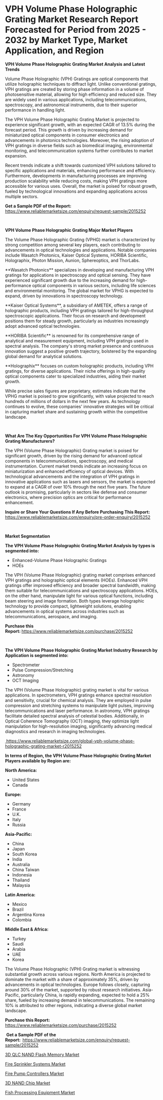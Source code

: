 <p><h1>VPH Volume Phase Holographic Grating Market Research Report Forecasted for Period from 2025 -  2032 by Market Type, Market Application, and Region</h1></p><p><strong>VPH Volume Phase Holographic Grating Market Analysis and Latest Trends</strong></p>
<p><p>Volume Phase Holographic (VPH) Gratings are optical components that utilize holographic techniques to diffract light. Unlike conventional gratings, VPH gratings are created by storing phase information in a volume of photosensitive material, allowing for high efficiency and reduced size. They are widely used in various applications, including telecommunications, spectroscopy, and astronomical instruments, due to their superior performance in handling light.</p><p>The VPH Volume Phase Holographic Grating Market is projected to experience significant growth, with an expected CAGR of 13.5% during the forecast period. This growth is driven by increasing demand for miniaturized optical components in consumer electronics and advancements in photonics technologies. Moreover, the rising adoption of VPH gratings in diverse fields such as biomedical imaging, environmental monitoring, and telecommunication systems further contributes to market expansion. </p><p>Recent trends indicate a shift towards customized VPH solutions tailored to specific applications and materials, enhancing performance and efficiency. Furthermore, developments in manufacturing processes are improving production scalability while reducing costs, making VPH gratings more accessible for various uses. Overall, the market is poised for robust growth, fueled by technological innovations and expanding applications across multiple sectors.</p></p>
<p><strong>Get a Sample PDF of the Report:&nbsp;</strong> <a href="https://www.reliablemarketsize.com/enquiry/request-sample/2015252?utm_campaign=2034&utm_medium=2&utm_source=Github&utm_content=ia&utm_term=29032025&utm_id=vph-volume-phase-holographic-grating">https://www.reliablemarketsize.com/enquiry/request-sample/2015252</a></p>
<p>&nbsp;</p>
<p><strong>VPH Volume Phase Holographic Grating Major Market Players</strong></p>
<p><p>The Volume Phase Holographic Grating (VPHG) market is characterized by strong competition among several key players, each contributing to advancements in optical technologies and applications. Notable companies include Wasatch Photonics, Kaiser Optical Systems, HORIBA Scientific, Holographix, Photon Mission, Aunion, Sphereoptics, and ThorLabs.</p><p>**Wasatch Photonics** specializes in developing and manufacturing VPH gratings for applications in spectroscopy and optical sensing. They have experienced significant growth due to the increasing demand for high-performance optical components in various sectors, including life sciences and environmental monitoring. The global market for VPHG is expected to expand, driven by innovations in spectroscopy technology.</p><p>**Kaiser Optical Systems**, a subsidiary of AMETEK, offers a range of holographic products, including VPH gratings tailored for high-throughput spectroscopic applications. Their focus on research and development positions them for steady growth, particularly as industries increasingly adopt advanced optical technologies.</p><p>**HORIBA Scientific** is renowned for its comprehensive range of analytical and measurement equipment, including VPH gratings used in spectral analysis. The company's strong market presence and continuous innovation suggest a positive growth trajectory, bolstered by the expanding global demand for analytical solutions.</p><p>**Holographix** focuses on custom holographic products, including VPH gratings, for diverse applications. Their niche offerings in high-quality optical components cater to specialized industries, aiding their market growth.</p><p>While precise sales figures are proprietary, estimates indicate that the VPHG market is poised to grow significantly, with value projected to reach hundreds of millions of dollars in the next few years. As technology continues to evolve, these companies' innovative strategies will be critical in capturing market share and sustaining growth within the competitive landscape.</p></p>
<p>&nbsp;</p>
<p><strong>What Are The Key Opportunities For VPH Volume Phase Holographic Grating Manufacturers?</strong></p>
<p><p>The VPH (Volume Phase Holographic) Grating market is poised for significant growth, driven by the rising demand for advanced optical components in telecommunications, spectroscopy, and medical instrumentation. Current market trends indicate an increasing focus on miniaturization and enhanced efficiency of optical devices. With technological advancements and the integration of VPH gratings in innovative applications such as lasers and sensors, the market is expected to expand at a CAGR of over 10% through the next five years. The future outlook is promising, particularly in sectors like defense and consumer electronics, where precision optics are critical for performance enhancement.</p></p>
<p><strong>Inquire or Share Your Questions If Any Before Purchasing This Report:</strong> <a href="https://www.reliablemarketsize.com/enquiry/pre-order-enquiry/2015252?utm_campaign=2034&utm_medium=2&utm_source=Github&utm_content=ia&utm_term=29032025&utm_id=vph-volume-phase-holographic-grating">https://www.reliablemarketsize.com/enquiry/pre-order-enquiry/2015252</a></p>
<p>&nbsp;</p>
<p><strong>Market Segmentation</strong></p>
<p><strong>The VPH Volume Phase Holographic Grating Market Analysis by types is segmented into:</strong></p>
<p><ul><li>Enhanced-Volume Phase Holographic Gratings</li><li>HOEs</li></ul></p>
<p><p>The VPH (Volume Phase Holographic) grating market comprises enhanced VPH gratings and holographic optical elements (HOEs). Enhanced VPH gratings offer improved efficiency and broader spectral bandwidth, making them suitable for telecommunications and spectroscopy applications. HOEs, on the other hand, manipulate light for various optical functions, including beam steering and image formation. Both types leverage holographic technology to provide compact, lightweight solutions, enabling advancements in optical systems across industries such as telecommunications, aerospace, and imaging.</p></p>
<p><strong>Purchase this Report:&nbsp;</strong><a href="https://www.reliablemarketsize.com/purchase/2015252?utm_campaign=2034&utm_medium=2&utm_source=Github&utm_content=ia&utm_term=29032025&utm_id=vph-volume-phase-holographic-grating">https://www.reliablemarketsize.com/purchase/2015252</a></p>
<p>&nbsp;</p>
<p><strong>The VPH Volume Phase Holographic Grating Market Industry Research by Application is segmented into:</strong></p>
<p><ul><li>Spectrometer</li><li>Pulse Compression/Stretching</li><li>Astronomy</li><li>OCT Imaging</li></ul></p>
<p><p>The VPH (Volume Phase Holographic) grating market is vital for various applications. In spectrometers, VPH gratings enhance spectral resolution and sensitivity, crucial for chemical analysis. They are employed in pulse compression and stretching systems to manipulate light pulses, improving telecommunications and laser performance. In astronomy, VPH gratings facilitate detailed spectral analysis of celestial bodies. Additionally, in Optical Coherence Tomography (OCT) imaging, they optimize light manipulation for high-resolution imaging, significantly advancing medical diagnostics and research in imaging technologies.</p></p>
<p><a href="https://www.reliablemarketsize.com/global-vph-volume-phase-holographic-grating-market-r2015252?utm_campaign=2034&utm_medium=2&utm_source=Github&utm_content=ia&utm_term=29032025&utm_id=vph-volume-phase-holographic-grating">&nbsp;https://www.reliablemarketsize.com/global-vph-volume-phase-holographic-grating-market-r2015252</a></p>
<p><strong>In terms of Region, the VPH Volume Phase Holographic Grating Market Players available by Region are:</strong></p>
<p>
    <p> <strong> North America: </strong>
        <ul>
            <li>United States</li>
            <li>Canada</li>
        </ul>
        </p> 
    <p> <strong> Europe: </strong>
        <ul>
            <li>Germany</li>
            <li>France</li>
            <li>U.K.</li>
            <li>Italy</li>
            <li>Russia</li>
        </ul>
        </p> 
    <p> <strong> Asia-Pacific: </strong>
        <ul>
            <li>China</li>
            <li>Japan</li>
            <li>South Korea</li>
            <li>India</li>
            <li>Australia</li>
            <li>China Taiwan</li>
            <li>Indonesia</li>
            <li>Thailand</li>
            <li>Malaysia</li>
        </ul>
        </p> 
    <p> <strong> Latin America: </strong>
        <ul>
            <li>Mexico</li>
            <li>Brazil</li>
            <li>Argentina Korea</li>
            <li>Colombia</li>
        </ul>
        </p> 
    <p> <strong> Middle East & Africa: </strong>
        <ul>
            <li>Turkey</li>
            <li>Saudi</li>
            <li>Arabia</li>
            <li>UAE</li>
            <li>Korea</li>
        </ul>
    </p>
    </p>
<p><p>The Volume Phase Holographic (VPH) Grating market is witnessing substantial growth across various regions. North America is projected to dominate the market with a share of approximately 35%, driven by advancements in optical technologies. Europe follows closely, capturing around 30% of the market, supported by robust research initiatives. Asia-Pacific, particularly China, is rapidly expanding, expected to hold a 25% share, fueled by increasing demand in telecommunications. The remaining 10% is attributed to other regions, indicating a diverse global market landscape.</p></p>
<p><strong>Purchase this Report: </strong><a href="https://www.reliablemarketsize.com/purchase/2015252?utm_campaign=2034&utm_medium=2&utm_source=Github&utm_content=ia&utm_term=29032025&utm_id=vph-volume-phase-holographic-grating">https://www.reliablemarketsize.com/purchase/2015252</a></p>
<p>&nbsp;<strong>Get a Sample PDF of the Report:&nbsp;&nbsp;</strong><a href="https://www.reliablemarketsize.com/enquiry/request-sample/2015252?utm_campaign=2034&utm_medium=2&utm_source=Github&utm_content=ia&utm_term=29032025&utm_id=vph-volume-phase-holographic-grating">https://www.reliablemarketsize.com/enquiry/request-sample/2015252</a></p>
<p><strong></strong></p>
<p><p><a href="https://github.com/pupunhez/Market-Research-Report-List-1/blob/main/3d-qlc-nand-flash-memory-market.md?utm_campaign=2034&utm_medium=2&utm_source=Github&utm_content=ia&utm_term=29032025&utm_id=vph-volume-phase-holographic-grating">3D QLC NAND Flash Memory Market</a></p><p><a href="https://www.linkedin.com/pulse/analyzing-fire-sprinkler-systems-market-dynamics-growth-drivers-nz8ee?utm_campaign=2034&utm_medium=2&utm_source=Github&utm_content=ia&utm_term=29032025&utm_id=vph-volume-phase-holographic-grating">Fire Sprinkler Systems Market</a></p><p><a href="https://www.linkedin.com/pulse/evaluating-fire-pump-controllers-market-size-growth-potential-lp3se?utm_campaign=2034&utm_medium=2&utm_source=Github&utm_content=ia&utm_term=29032025&utm_id=vph-volume-phase-holographic-grating">Fire Pump Controllers Market</a></p><p><a href="https://github.com/roceljiabur/Market-Research-Report-List-1/blob/main/3d-nand-chip-market.md?utm_campaign=2034&utm_medium=2&utm_source=Github&utm_content=ia&utm_term=29032025&utm_id=vph-volume-phase-holographic-grating">3D NAND Chip Market</a></p><p><a href="https://www.linkedin.com/pulse/evaluating-fish-processing-equipment-market-current-pe96e?utm_campaign=2034&utm_medium=2&utm_source=Github&utm_content=ia&utm_term=29032025&utm_id=vph-volume-phase-holographic-grating">Fish Processing Equipment Market</a></p></p>